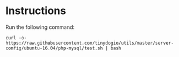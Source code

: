 # Instructions

Run the following command:

`curl -o- https://raw.githubusercontent.com/tinydogio/utils/master/server-config/ubuntu-16.04/php-mysql/test.sh | bash`
